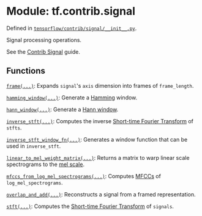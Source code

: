 <div itemscope itemtype="http://developers.google.com/ReferenceObject">
<meta itemprop="name" content="tf.contrib.signal" />
<meta itemprop="path" content="Stable" />
</div>

# Module: tf.contrib.signal



Defined in [`tensorflow/contrib/signal/__init__.py`](https://www.tensorflow.org/code/tensorflow/contrib/signal/__init__.py).

Signal processing operations.

See the
[Contrib Signal](https://tensorflow.org/api_guides/python/contrib.signal)
guide.


[hamming]: https://en.wikipedia.org/wiki/Window_function#Hamming_window
[hann]: https://en.wikipedia.org/wiki/Window_function#Hann_window
[mel]: https://en.wikipedia.org/wiki/Mel_scale
[mfcc]: https://en.wikipedia.org/wiki/Mel-frequency_cepstrum
[stft]: https://en.wikipedia.org/wiki/Short-time_Fourier_transform

## Functions

[`frame(...)`](../../tf/contrib/signal/frame.md): Expands `signal`'s `axis` dimension into frames of `frame_length`.

[`hamming_window(...)`](../../tf/contrib/signal/hamming_window.md): Generate a [Hamming][hamming] window.

[`hann_window(...)`](../../tf/contrib/signal/hann_window.md): Generate a [Hann window][hann].

[`inverse_stft(...)`](../../tf/contrib/signal/inverse_stft.md): Computes the inverse [Short-time Fourier Transform][stft] of `stfts`.

[`inverse_stft_window_fn(...)`](../../tf/contrib/signal/inverse_stft_window_fn.md): Generates a window function that can be used in `inverse_stft`.

[`linear_to_mel_weight_matrix(...)`](../../tf/contrib/signal/linear_to_mel_weight_matrix.md): Returns a matrix to warp linear scale spectrograms to the [mel scale][mel].

[`mfccs_from_log_mel_spectrograms(...)`](../../tf/contrib/signal/mfccs_from_log_mel_spectrograms.md): Computes [MFCCs][mfcc] of `log_mel_spectrograms`.

[`overlap_and_add(...)`](../../tf/contrib/signal/overlap_and_add.md): Reconstructs a signal from a framed representation.

[`stft(...)`](../../tf/contrib/signal/stft.md): Computes the [Short-time Fourier Transform][stft] of `signals`.

